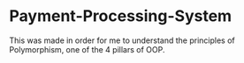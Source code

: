 # Payment-Processing-System
This was made in order for me to understand the principles of Polymorphism, one of the 4 pillars of OOP.

